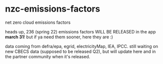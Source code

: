 # nzc-emissions-factors
net zero cloud emissions factors

heads up, 236 (spring 22) emissions factors WILL BE RELEASED in the app **march 31**! but if ya need them sooner, here they are :)

data coming from defra/epa, egrid, electricityMap, IEA, IPCC. still waiting on new CBECS data (supposed to be released Q2), but will update here and in the partner community when it's released.
